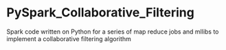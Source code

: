 # PySpark_Collaborative_Filtering
Spark code written on Python for a series of map reduce jobs and mllibs to implement a collaborative filtering algorithm
